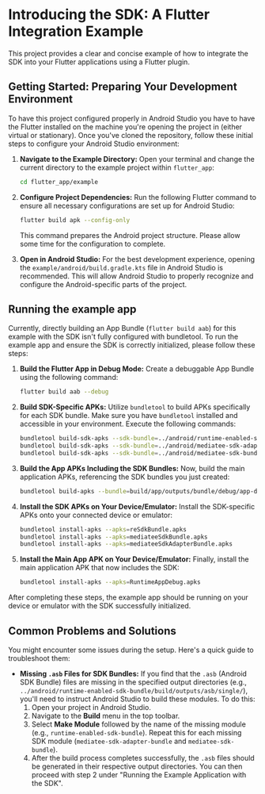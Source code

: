 # Introducing the SDK: A Flutter Integration Example

This project provides a clear and concise example of how to integrate the SDK into your Flutter applications using a Flutter plugin.

## Getting Started: Preparing Your Development Environment
To have this project configured properly in Android Studio you have to have the Flutter installed on the machine you're opening the project in (either virtual or stationary).
Once you've cloned the repository, follow these initial steps to configure your Android Studio environment:
1.  **Navigate to the Example Directory:** Open your terminal and change the current directory to the example project within `flutter_app`:

    ```bash
    cd flutter_app/example
    ```

2.  **Configure Project Dependencies:** Run the following Flutter command to ensure all necessary configurations are set up for Android Studio:

    ```bash
    flutter build apk --config-only
    ```

    This command prepares the Android project structure. Please allow some time for the configuration to complete.

3.  **Open in Android Studio:** For the best development experience, opening the `example/android/build.gradle.kts` file in Android Studio is recommended. This will allow Android Studio to properly recognize and configure the Android-specific parts of the project.

## Running the example app
Currently, directly building an App Bundle (`flutter build aab`) for this example with the SDK isn't fully configured with bundletool.
To run the example app and ensure the SDK is correctly initialized, please follow these steps:

1.  **Build the Flutter App in Debug Mode:** Create a debuggable App Bundle using the following command:

    ```bash
    flutter build aab --debug
    ```

2.  **Build SDK-Specific APKs:** Utilize `bundletool` to build APKs specifically for each SDK bundle. Make sure you have `bundletool` installed and accessible in your environment. Execute the following commands:

    ```bash
    bundletool build-sdk-apks --sdk-bundle=../android/runtime-enabled-sdk-bundle/build/outputs/asb/single/runtime-enabled-sdk-bundle.asb --output=reSdkBundle.apks
    bundletool build-sdk-apks --sdk-bundle=../android/mediatee-sdk-adapter-bundle/build/outputs/asb/single/mediatee-sdk-adapter-bundle.asb --output=mediateeSdkAdapterBundle.apks
    bundletool build-sdk-apks --sdk-bundle=../android/mediatee-sdk-bundle/build/outputs/asb/single/mediatee-sdk-bundle.asb --output=mediateeSdkBundle.apks
    ```

3.  **Build the App APKs Including the SDK Bundles:** Now, build the main application APKs, referencing the SDK bundles you just created:

    ```bash
    bundletool build-apks --bundle=build/app/outputs/bundle/debug/app-debug.aab --sdk-bundles=../android/runtime-enabled-sdk-bundle/build/outputs/asb/single/runtime-enabled-sdk-bundle.asb,../android/mediatee-sdk-bundle/build/outputs/asb/single/mediatee-sdk-bundle.asb,../android/mediatee-sdk-adapter-bundle/build/outputs/asb/single/mediatee-sdk-adapter-bundle.asb --output=RuntimeAppDebug.apks
    ```

4.  **Install the SDK APKs on Your Device/Emulator:** Install the SDK-specific APKs onto your connected device or emulator:

    ```bash
    bundletool install-apks --apks=reSdkBundle.apks
    bundletool install-apks --apks=mediateeSdkBundle.apks
    bundletool install-apks --apks=mediateeSdkAdapterBundle.apks
    ```

5.  **Install the Main App APK on Your Device/Emulator:** Finally, install the main application APK that now includes the SDK:

    ```bash
    bundletool install-apks --apks=RuntimeAppDebug.apks
    ```
After completing these steps, the example app should be running on your device or emulator with the SDK successfully initialized.

## Common Problems and Solutions
You might encounter some issues during the setup. Here's a quick guide to troubleshoot them:

* **Missing `.asb` Files for SDK Bundles:** If you find that the `.asb` (Android SDK Bundle) files are missing in the specified output directories (e.g., `../android/runtime-enabled-sdk-bundle/build/outputs/asb/single/`), you'll need to instruct Android Studio to build these modules. To do this:
    1.  Open your project in Android Studio.
    2.  Navigate to the **Build** menu in the top toolbar.
    3.  Select **Make Module** followed by the name of the missing module (e.g., `runtime-enabled-sdk-bundle`). Repeat this for each missing SDK module (`mediatee-sdk-adapter-bundle` and `mediatee-sdk-bundle`).
    4.  After the build process completes successfully, the `.asb` files should be generated in their respective output directories. You can then proceed with step 2 under "Running the Example Application with the SDK".


